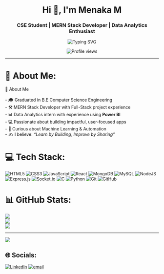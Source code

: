 <h1 align="center">Hi 👋, I'm Menaka M</h1>
<h3 align="center">CSE Student | MERN Stack Developer | Data Analytics Enthusiast</h3>

<p align="center">
  <img src="https://readme-typing-svg.demolab.com?font=Fira+Code&pause=1000&center=true&vCenter=true&width=700&lines=Web+Developer+%7C+MERN+Stack+%7C+Data+Analytics;Fast+Learner+%7C+Curious+Mind+%7C+Passionate+Builder" alt="Typing SVG" />
</p>

<p align="center">
  <img src="https://komarev.com/ghpvc/?username=Menaka0925&style=for-the-badge&color=blueviolet" alt="Profile views" />
</p>

---

# 💫 About Me:
💫 About Me<br><br>- 🎓 Graduated in B.E Computer Science Engineering  <br>- 🛠️ MERN Stack Developer with Full-Stack project experience  <br>- 📊 Data Analytics intern with experience using **Power BI**  <br>- 💻 Passionate about building impactful, user-focused apps  <br>- 🧠 Curious about Machine Learning & Automation  <br>- ✍️ I believe: _“Learn by Building, Improve by Sharing”_

# 💻 Tech Stack:
![HTML5](https://img.shields.io/badge/html5-%23E34F26.svg?style=for-the-badge&logo=html5&logoColor=white) ![CSS3](https://img.shields.io/badge/css3-%231572B6.svg?style=for-the-badge&logo=css3&logoColor=white) ![JavaScript](https://img.shields.io/badge/javascript-%23323330.svg?style=for-the-badge&logo=javascript&logoColor=%23F7DF1E) ![React](https://img.shields.io/badge/react-%2320232a.svg?style=for-the-badge&logo=react&logoColor=%2361DAFB) ![MongoDB](https://img.shields.io/badge/MongoDB-%234ea94b.svg?style=for-the-badge&logo=mongodb&logoColor=white) ![MySQL](https://img.shields.io/badge/mysql-4479A1.svg?style=for-the-badge&logo=mysql&logoColor=white) ![NodeJS](https://img.shields.io/badge/node.js-6DA55F?style=for-the-badge&logo=node.js&logoColor=white) ![Express.js](https://img.shields.io/badge/express.js-%23404d59.svg?style=for-the-badge&logo=express&logoColor=%2361DAFB) ![Socket.io](https://img.shields.io/badge/Socket.io-black?style=for-the-badge&logo=socket.io&badgeColor=010101) ![C](https://img.shields.io/badge/c-%2300599C.svg?style=for-the-badge&logo=c&logoColor=white)  ![Python](https://img.shields.io/badge/python-3670A0?style=for-the-badge&logo=python&logoColor=ffdd54) ![Git](https://img.shields.io/badge/git-%23F05033.svg?style=for-the-badge&logo=git&logoColor=white) ![GitHub](https://img.shields.io/badge/github-%23121011.svg?style=for-the-badge&logo=github&logoColor=white)

# 📊 GitHub Stats:
![](https://github-readme-stats.vercel.app/api?username=Menaka0411&theme=dark&hide_border=false&include_all_commits=false&count_private=false)<br/>
![](https://nirzak-streak-stats.vercel.app/?user=Menaka0411&theme=dark&hide_border=false)<br/>
![](https://github-readme-stats.vercel.app/api/top-langs/?username=Menaka0411&theme=dark&hide_border=false&include_all_commits=false&count_private=false&layout=compact)

---
[![](https://visitcount.itsvg.in/api?id=Menaka0411&icon=0&color=0)](https://visitcount.itsvg.in)

<!-- Proudly created with GPRM ( https://gprm.itsvg.in ) -->


## 🌐 Socials:
[![LinkedIn](https://img.shields.io/badge/LinkedIn-%230077B5.svg?logo=linkedin&logoColor=white)](https://linkedin.com/in/https://www.linkedin.com/in/menakamohanraj/) [![email](https://img.shields.io/badge/Email-D14836?logo=gmail&logoColor=white)](mailto:menakamohan2003@gmail.com) 
